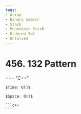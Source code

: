 ```yaml
---
tags:
- Array
- Binary Search
- Stack
- Monotonic Stack
- Ordered Set
- Unsolved
---
```



# 456. 132 Pattern

=== "C++"

    $Time: O()$

    $Space: O()$

    ```c++
    ```